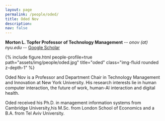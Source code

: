 ```yaml
---
layout: page
permalink: /people/oded/
title: Oded Nov
description: 
nav: false
---
```



**Morton L. Topfer Professor of Technology Management** -- *onov (at) nyu.edu* -- [Google Scholar](https://scholar.google.com/citations?user=G0rV_dcAAAAJ&hl=en&oi=ao)

{% include figure.html people-profile=true path="assets/img/people/oded.jpg" title="oded" class="img-fluid rounded z-depth-1" %}

Oded Nov is a Professor and Department Chair in Technology Management and Innovation at New York University.  His research interests lie in human computer interaction, the future of work, human-AI interaction and digital health.

Oded received his Ph.D. in management information systems from Cambridge University,his M.Sc. from London School of Economics and a B.A. from Tel Aviv University. 